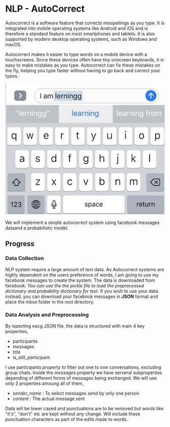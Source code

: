 # NLP - AutoCorrect
Autocorrect is a software feature that corrects misspellings as you type. It is integrated into mobile operating systems like Android and iOS and is therefore a standard feature on most smartphones and tablets. It is also supported by modern desktop operating systems, such as Windows and macOS.

Autocorrect makes it easier to type words on a mobile device with a touchscreens. Since these devices often have tiny onscreen keyboards, it is easy to make mistakes as you type. Autocorrect can fix these mistakes on the fly, helping you type faster without having to go back and correct your typos.

![AutocorrectImage](./imgs/autocorrect.png)

We will implement a simple autocorrect system using facebook messages dataand a probabilistic model.

## Progress

### Data Collection
NLP system require a large amount of text data. As Autocorrect systems are highly dependent on the users preference of words, I am going to use my facebook messages to create the system. The data is downloaded from facebook. *You can use the the pickle file to load the preprocessed dictionary and probability dictionary for test*. If you wish to use your data instead, you can download your facebook messages in **JSON** format and place the inbox folder in the root directory. 

### Data Analysis and Preprocessing
By ispecting eacg JSON file, the data is structured with main 4 key properties,
- participants
- messages
- title
- is_still_participant

I use participants property to filter out one to one conversations, excluding group chats. Inside the *messages* property we have serveral subproperties depending of different forms of messages being exchanged. We will use only 2 properties amoung all of them,
- *sender_name* : To select messages send by only one person
- *content* : The actual message sent
 
Data will be lower cased and punctuations are to be removed but words like "it's", "don't" etc are kept without any change. Will include these punctuation characters as part of the edits made to words.